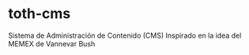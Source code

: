# toth-cms
Sistema de Administración de Contenido (CMS)
Inspirado en la idea del MEMEX de Vannevar Bush
